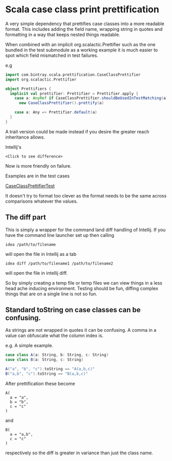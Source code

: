 # Scala case class print prettification

A very simple dependency that prettifies case classes into a more readable format. This includes adding the field name, wrapping string in quotes and formatting in a way that keeps nested things readable.

When combined with an implicit org.scalactic.Prettifier such as the one bundled in the test submodule as
a working example it is much easier to spot which field mismatched in test failures.

e.g
```scala
import com.bintray.scala.prettification.CaseClassPrettifier
import org.scalactic.Prettifier

object Prettifiers {
  implicit val prettifier: Prettifier = Prettifier.apply {
    case a: AnyRef if CaseClassPrettifier.shouldBeUsedInTestMatching(a) =>
      new CaseClassPrettifier().prettify(a)

    case a: Any => Prettifier.default(a)
  }
}
```

A trait version could be made instead if you desire the greater reach inheritance
allows.

Intellij's
```
<Click to see difference>
```
Now is more friendly on failure.

Examples are in the test cases

[CaseClassPrettifierTest](modules/scala-case-class-prettification/src/test/scala/com/bintray/scala/prettification/CaseClassPrettifierTest.scala)

It doesn't try to format too clever as the format needs to be the same across comparisons whatever the values.


## The diff part
This is simply a wrapper for the command land diff handling of Intellij. If you have the command line launcher set up then calling
```
idea /path/to/filename
```
will open the file in Intellij as a tab


```
idea diff /path/to/filename1 /path/to/filename2
```
will open the file in intellij diff.


So by simply creating a temp file or temp files we can view things in a less head ache inducing environment. Testing should be fun, diffing complex things that are on a single line is not so fun.

## Standard toString on case classes can be confusing.
As strings are not wrapped in quotes it can be confusing. A comma in a value can obfuscate what
the column index is.

e.g. A simple example.
```scala
case class A(a: String, b: String, c: String)
case class B(a: String, c: String)

A("a", "b", "c").toString == "A(a,b,c)"
B("a,b", "c").toString == "B(a,b,c)"

```

After prettification these become
```
A(
  a = "a",
  b = "b",
  c = "c"
)
```

and
```
B(
  a = "a,b",
  c = "c"
)
```

respectively so the diff is greater in variance than just the class name.